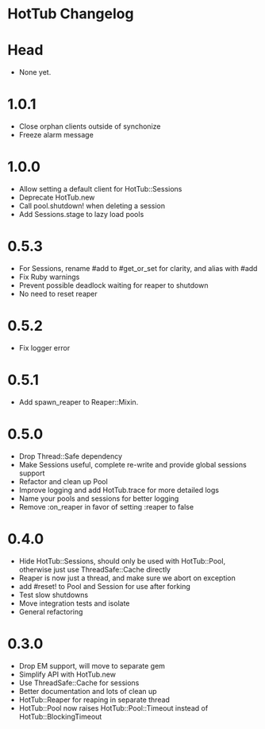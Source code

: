 HotTub Changelog
=====================

Head
=======
- None yet.

1.0.1
=======
- Close orphan clients outside of synchonize
- Freeze alarm message

1.0.0
=======
- Allow setting a default client for HotTub::Sessions
- Deprecate HotTub.new
- Call pool.shutdown! when deleting a session
- Add Sessions.stage to lazy load pools

0.5.3
=======
- For Sessions, rename #add to #get_or_set for clarity, and alias with #add
- Fix Ruby warnings
- Prevent possible deadlock waiting for reaper to shutdown
- No need to reset reaper

0.5.2
=======
- Fix logger error

0.5.1
=======
- Add spawn_reaper to Reaper::Mixin.

0.5.0
=======
- Drop Thread::Safe dependency
- Make Sessions useful, complete re-write and provide global sessions support
- Refactor and clean up Pool
- Improve logging and add HotTub.trace for more detailed logs
- Name your pools and sessions for better logging
- Remove :on_reaper in favor of setting :reaper to false

0.4.0
=======
- Hide HotTub::Sessions, should only be used with HotTub::Pool, otherwise just use ThreadSafe::Cache directly
- Reaper is now just a thread, and make sure we abort on exception
- add #reset! to Pool and Session for use after forking
- Test slow shutdowns
- Move integration tests and isolate
- General refactoring

0.3.0
=======
- Drop EM support, will move to separate gem
- Simplify API with HotTub.new
- Use ThreadSafe::Cache for sessions
- Better documentation and lots of clean up
- HotTub::Reaper for reaping in separate thread
- HotTub::Pool now raises HotTub::Pool::Timeout instead of HotTub::BlockingTimeout
